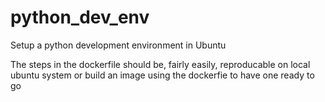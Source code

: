 # python_dev_env
Setup a python development environment in Ubuntu

The steps in the dockerfile should be, fairly easily, reproducable on local ubuntu system or build
an image using the dockerfie to have one ready to go
